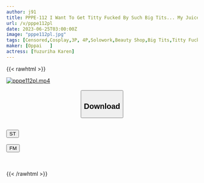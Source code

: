 ```yaml
---
author: j91
title: PPPE-112 I Want To Get Titty Fucked By Such Big Tits... My Juice Juice Lazy... A Titty Bitch That Makes Ji ○ Port Stupid Without Getting Pounded Karen Yuzuriha
url: /v/pppe112pl
date: 2023-06-25T03:00:00Z
image: "pppe112pl.jpg"
tags: [Censored,Cosplay,3P, 4P,Solowork,Beauty Shop,Big Tits,Titty Fuck	 ]
maker: [Oppai   ]
actress: [Yuzuriha Karen]
---
```



{{< rawhtml >}}

<div class="video" data-videoid="LVGOR4VpRkFRXzX">
    <a href="javascript:;">
        <img src="/v/pppe112pl/pppe112pl.jpg" width="WIDTH" height="HEIGHT" alt="pppe112pl.mp4" loading="lazy">
    </a>
</div>

<script type="text/javascript" src="https://j91.asia/asset/on-demand-st.js"></script>

<br>
  <link rel="stylesheet" href="https://j91.asia/asset/bs5.css">
  
  <center>
  <button class="btn btn-primary" type="button" data-bs-toggle="collapse" data-bs-target=".multi-collapse" aria-expanded="false" aria-controls="multiCollapseExample1 multiCollapseExample2"><h2>Download</h2></button></center>
</p>
<div class="row">
  <div class="col">
    <div class="collapse multi-collapse" id="multiCollapseExample1">
      <div class="card card-body">
	      	      <br>
<div class="buttons">  
<a href="https://streamtape.to/v/LVGOR4VpRkFRXzX" target="_blank"><button class="btn-hover color-3"><i class="fa fa-download"></i> ST</button></a></div>
    </div>
  </div>
</div>
  <div class="col">
    <div class="collapse multi-collapse" id="multiCollapseExample2">
      <div class="card card-body">
	      <br>
<div class="buttons">
    <a href="https://filemoon.sx/d/i93v4r1gufvl" target="_blank"><button class="btn-hover color-8"><i class="fa fa-download"></i> FM</button></a></div>
<br><br>
      </div>
    </div>
  </div>
</div>

{{< /rawhtml >}}